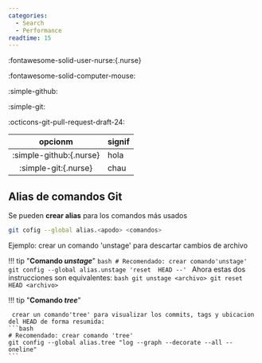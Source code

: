 ```yaml
---
categories:
  - Search
  - Performance
readtime: 15
---
```

:fontawesome-solid-user-nurse:{.nurse}

:fontawesome-solid-computer-mouse:

:simple-github:

:simple-git:

:octicons-git-pull-request-draft-24:


|opcionm | signif|
|:---:|:---|
|:simple-github:{.nurse}| hola|
|:simple-git:{.nurse}|  chau|


## Alias de comandos Git

Se pueden **crear alias** para los comandos más usados
```bash
git cofig --global alias.<apodo> <comandos>
```
Ejemplo: crear un comando 'unstage' para descartar cambios de archivo


!!! tip "**Comando *unstage***"
    ```bash
    # Recomendado: crear comando'unstage'
    git config --global alias.unstage 'reset  HEAD --'
    ```
    Ahora estas dos instrucciones son equivalentes:
    ```bash
    git unstage <archivo>
    git reset HEAD <archivo>
    ```

!!! tip "**Comando *tree***"

     crear un comando'tree' para visualizar los commits, tags y ubicacion del HEAD de forma resumida:
    ```bash
    # Recomendado: crear comando 'tree'
    git config --global alias.tree "log --graph --decorate --all --oneline" 
    ```